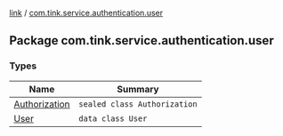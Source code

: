 [link](../index.md) / [com.tink.service.authentication.user](./index.md)

## Package com.tink.service.authentication.user

### Types

| Name | Summary |
|---|---|
| [Authorization](-authorization/index.md) | `sealed class Authorization` |
| [User](-user/index.md) | `data class User` |

